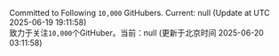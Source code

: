 Committed to Following `10,000` GitHubers. Current: <!-- FOLLOWING_COUNT -->null<!-- FOLLOWING_COUNT --> (Update at UTC <!-- LAST_UPDATED -->2025-06-19 19:11:58<!-- LAST_UPDATED -->)<br>
致力于关注`10,000`个GitHuber。当前：<!-- FOLLOWING_COUNT -->null<!-- FOLLOWING_COUNT --> (更新于北京时间 <!-- LAST_UPDATED_CST -->2025-06-20 03:11:58<!-- LAST_UPDATED_CST -->)
